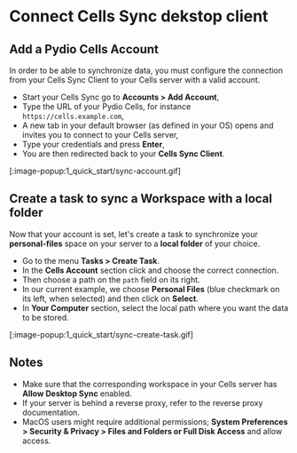 # Connect Cells Sync dekstop client

## Add a Pydio Cells Account

In order to be able to synchronize data, you must configure the connection from your Cells Sync Client to your Cells server with a valid account.

- Start your Cells Sync go to **Accounts > Add Account**,
- Type the URL of your Pydio Cells, for instance `https://cells.example.com`,
- A new tab in your default browser (as defined in your OS) opens and invites you to connect to your Cells server,
- Type your credentials and press **Enter**,
- You are then redirected back to your **Cells Sync Client**.

[:image-popup:1_quick_start/sync-account.gif]

## Create a task to sync a Workspace with a local folder

Now that your account is set, let's create a task to synchronize your **personal-files** space on your server to a **local folder** of your choice.

- Go to the menu **Tasks > Create Task**.
- In the **Cells Account** section click and choose the correct connection.
- Then choose a path on the `path` field on its right.
- In our current example, we choose **Personal Files** (blue checkmark on its left, when selected) and then click on **Select**.
- In  **Your Computer** section, select the local path where you want the data to be stored.

[:image-popup:1_quick_start/sync-create-task.gif]

## Notes

- Make sure that the corresponding workspace in your Cells server has **Allow Desktop Sync** enabled.
- If your server is behind a reverse proxy, refer to the reverse proxy documentation.
- MacOS users might require additional permissions; **System Preferences > Security & Privacy > Files and Folders or Full Disk Access** and allow access.

